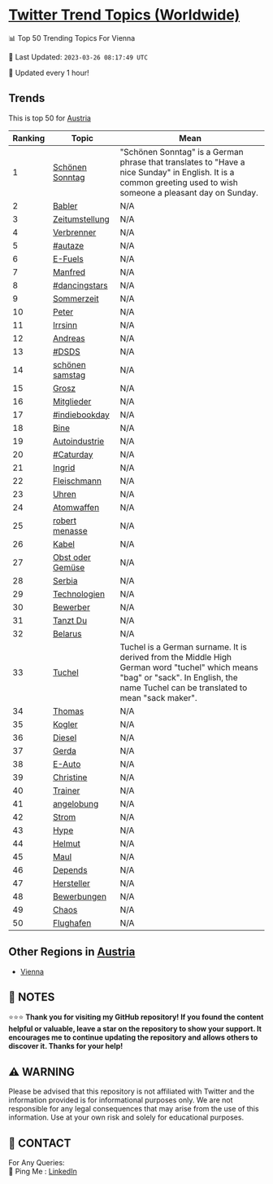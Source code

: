 [Twitter Trend Topics (Worldwide)](https://github.com/ErcinDedeoglu/Twitter-Trend-Topics)
==========


📊 Top 50 Trending Topics For Vienna

📆 Last Updated: `2023-03-26 08:17:49 UTC`

🔧 Updated every 1 hour!


## Trends

This is top 50 for [Austria](</Austria>)

| Ranking | Topic | Mean |
| ------- | ------------ | ------------ |
| 1 | [Schönen Sonntag](http://twitter.com/search?q=Sch%c3%b6nen+Sonntag) | "Schönen Sonntag" is a German phrase that translates to "Have a nice Sunday" in English. It is a common greeting used to wish someone a pleasant day on Sunday. |
| 2 | [Babler](http://twitter.com/search?q=Babler) | N/A |
| 3 | [Zeitumstellung](http://twitter.com/search?q=Zeitumstellung) | N/A |
| 4 | [Verbrenner](http://twitter.com/search?q=Verbrenner) | N/A |
| 5 | [#autaze](http://twitter.com/search?q=%23autaze) | N/A |
| 6 | [E-Fuels](http://twitter.com/search?q=E-Fuels) | N/A |
| 7 | [Manfred](http://twitter.com/search?q=Manfred) | N/A |
| 8 | [#dancingstars](http://twitter.com/search?q=%23dancingstars) | N/A |
| 9 | [Sommerzeit](http://twitter.com/search?q=Sommerzeit) | N/A |
| 10 | [Peter](http://twitter.com/search?q=Peter) | N/A |
| 11 | [Irrsinn](http://twitter.com/search?q=Irrsinn) | N/A |
| 12 | [Andreas](http://twitter.com/search?q=Andreas) | N/A |
| 13 | [#DSDS](http://twitter.com/search?q=%23DSDS) | N/A |
| 14 | [schönen samstag](http://twitter.com/search?q=sch%c3%b6nen+samstag) | N/A |
| 15 | [Grosz](http://twitter.com/search?q=Grosz) | N/A |
| 16 | [Mitglieder](http://twitter.com/search?q=Mitglieder) | N/A |
| 17 | [#indiebookday](http://twitter.com/search?q=%23indiebookday) | N/A |
| 18 | [Bine](http://twitter.com/search?q=Bine) | N/A |
| 19 | [Autoindustrie](http://twitter.com/search?q=Autoindustrie) | N/A |
| 20 | [#Caturday](http://twitter.com/search?q=%23Caturday) | N/A |
| 21 | [Ingrid](http://twitter.com/search?q=Ingrid) | N/A |
| 22 | [Fleischmann](http://twitter.com/search?q=Fleischmann) | N/A |
| 23 | [Uhren](http://twitter.com/search?q=Uhren) | N/A |
| 24 | [Atomwaffen](http://twitter.com/search?q=Atomwaffen) | N/A |
| 25 | [robert menasse](http://twitter.com/search?q=robert+menasse) | N/A |
| 26 | [Kabel](http://twitter.com/search?q=Kabel) | N/A |
| 27 | [Obst oder Gemüse](http://twitter.com/search?q=Obst+oder+Gem%c3%bcse) | N/A |
| 28 | [Serbia](http://twitter.com/search?q=Serbia) | N/A |
| 29 | [Technologien](http://twitter.com/search?q=Technologien) | N/A |
| 30 | [Bewerber](http://twitter.com/search?q=Bewerber) | N/A |
| 31 | [Tanzt Du](http://twitter.com/search?q=Tanzt+Du) | N/A |
| 32 | [Belarus](http://twitter.com/search?q=Belarus) | N/A |
| 33 | [Tuchel](http://twitter.com/search?q=Tuchel) | Tuchel is a German surname. It is derived from the Middle High German word "tuchel" which means "bag" or "sack". In English, the name Tuchel can be translated to mean "sack maker". |
| 34 | [Thomas](http://twitter.com/search?q=Thomas) | N/A |
| 35 | [Kogler](http://twitter.com/search?q=Kogler) | N/A |
| 36 | [Diesel](http://twitter.com/search?q=Diesel) | N/A |
| 37 | [Gerda](http://twitter.com/search?q=Gerda) | N/A |
| 38 | [E-Auto](http://twitter.com/search?q=E-Auto) | N/A |
| 39 | [Christine](http://twitter.com/search?q=Christine) | N/A |
| 40 | [Trainer](http://twitter.com/search?q=Trainer) | N/A |
| 41 | [angelobung](http://twitter.com/search?q=angelobung) | N/A |
| 42 | [Strom](http://twitter.com/search?q=Strom) | N/A |
| 43 | [Hype](http://twitter.com/search?q=Hype) | N/A |
| 44 | [Helmut](http://twitter.com/search?q=Helmut) | N/A |
| 45 | [Maul](http://twitter.com/search?q=Maul) | N/A |
| 46 | [Depends](http://twitter.com/search?q=Depends) | N/A |
| 47 | [Hersteller](http://twitter.com/search?q=Hersteller) | N/A |
| 48 | [Bewerbungen](http://twitter.com/search?q=Bewerbungen) | N/A |
| 49 | [Chaos](http://twitter.com/search?q=Chaos) | N/A |
| 50 | [Flughafen](http://twitter.com/search?q=Flughafen) | N/A |



## Other Regions in [Austria](</Austria>)

* [Vienna](</Austria/Vienna.md>)



## 📝 NOTES

⭐⭐⭐ **Thank you for visiting my GitHub repository! If you found the content helpful or valuable, leave a star on the repository to show your support. It encourages me to continue updating the repository and allows others to discover it. Thanks for your help!**


## ⚠️ WARNING

Please be advised that this repository is not affiliated with Twitter and the information provided is for informational purposes only. We are not responsible for any legal consequences that may arise from the use of this information. Use at your own risk and solely for educational purposes.


## 📨 CONTACT

 For Any Queries:  
            🏓 Ping Me : [LinkedIn](https://www.linkedin.com/in/ercindedeoglu/)
